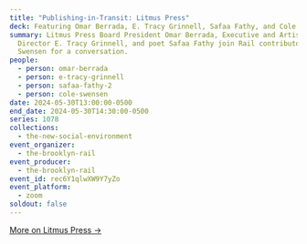 ```yaml
---
title: "Publishing-in-Transit: Litmus Press"
deck: Featuring Omar Berrada, E. Tracy Grinnell, Safaa Fathy, and Cole Swensen
summary: Litmus Press Board President Omar Berrada, Executive and Artistic
  Director E. Tracy Grinnell, and poet Safaa Fathy join Rail contributor Cole
  Swensen for a conversation.
people:
  - person: omar-berrada
  - person: e-tracy-grinnell
  - person: safaa-fathy-2
  - person: cole-swensen
date: 2024-05-30T13:00:00-0500
end_date: 2024-05-30T14:30:00-0500
series: 1078
collections:
  - the-new-social-environment
event_organizer:
  - the-brooklyn-rail
event_producer:
  - the-brooklyn-rail
event_id: rec6Y1qlwXW9Y7yZo
event_platform:
  - zoom
soldout: false
---
```

[M﻿ore on Litmus Press →](https://litmuspress.org/)